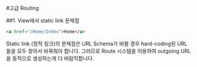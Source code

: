 #고급 Routing

##1. View에서 static link 문제점

```HTML
<a href="/Home/Index">Home</a>
```

Static link (정적 링크)의 문제점은 URL Schema가 바뀔 경우 hard-coding된 URL들을 모두 찾아서 바꿔줘야 합니다.
그러므로 Route 시스템을 이용하여 outgoing URL을 동적으로 생성하는게 더 바람직합니다.



